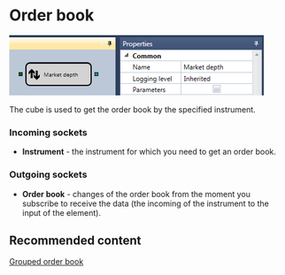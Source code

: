 # Order book

![Designer Order Book 00](../../../../../../images/designer_orderbook_00.png)

The cube is used to get the order book by the specified instrument.

### Incoming sockets

- **Instrument** \- the instrument for which you need to get an order book.

### Outgoing sockets

- **Order book** \- changes of the order book from the moment you subscribe to receive the data (the incoming of the instrument to the input of the element).

## Recommended content

[Grouped order book](grouped_order_book.md)
